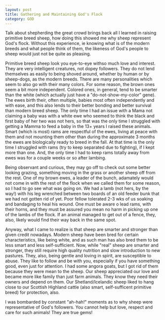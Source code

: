 ```yaml
---
layout: post
title: Gathering and Maintaining God's Flock
category: GOD
---
```


Talk about shepherding the great crowd brings back all I learned in raising primitive breed sheep, how doing this showed me why sheep represent God's flock. Without this experience, ie knowing what is of the modern breeds and what people think of them, the likeness of God's people to sheep would just not be quite as pleasing.

Primitive breed sheep look you eye-to-eye withso much love and interest. They are very intelligent creatures, not dopey followers. They do not lend themselves as easily to being shoved around, whether by human or by sheep-dogs, as the modern breeds. There are many personalities which seem to also go with their many colors. For some reason, the brown ones seem a bit more independent. Colored ones, in general, tend to be smarter than the white (which actually just have a "do-not-show-my-color" gene). The ewes birth their, often multiple, babies most often independently and with ease, and this also lends to their better bonding and better survival than modern breed sheep. The only time I had an issue with a Mama not claiming a baby was with a white ewe who seemed to think the black and first baby of her two was not hers, so that was the only time I struggled with getting a Mamma to feed a baby in the 13+ years I raised these animals. Smart (which is most) rams are respectful of the ewes, living at peace with them and not mounting them other than during the approximate 3 months the ewes are biologically ready to breed in the fall. At that time is the only time I struggled with rams (try to keep separated due to fighting), if I kept more than one. And, the only time I had to keep rams totally away from ewes was for a couple weeks or so after lambing. 

Being observant and curious, they may go off to check out some better looking grazing, something moving in the grass or another sheep off from the rest. One of my brown ewes, a leader of the bunch, adamately would not come in with the rest of the flock when we called them for some reason, so I had to go see what was going on. We had a lamb (not hers, by the way!) with his leg wrenched between two boards of an old feeder bunk that we had not gotten rid of yet. Poor fellow tolerated 2-3 wks of us soaking and bandaging to heal his wound. One must be aware o lead rams, with their horns, and they must be assured you mean no harm in picking up one of the lambs of the flock. If an animal managed to get out of a fence, they, also, likely would find their way back in the same spot.

Anyway, what I came to realize is that sheep are smarter and stronger than given credit nowadays. Modern sheep have been bred for certain characteristics, like being white, and as such man has also bred them to be less smart and less self-sufficient. Now, while "real" sheep are smarter and stronger, they still require high quality nutrition and slow introduction to new pastures. They, also, being gentle and loving in spirit, are susceptible to abuse. They like to follow and be with you, especially if you have something good, even just for attention. I had some angora goats, but I got rid of them because they were mean to the sheep. Our sheep appreciated our love and became more like family than just farm animals. They know they need their owners and depend on them. Our Shetland/Icelandic sheep liked to hang close to our Scottish Highland cattle (also smart, self-sufficent primitive breed) for protection, also. 

I was bombarded by constant "ah-hah!" moments as to why sheep were representative of God's followers. You cannot help but love, respect and care for such animals! They are true gems!
